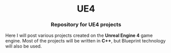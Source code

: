 <h1 align="center">UE4<!--<img align="center" src="https://github.com/Polikolog/UE4/blob/main/Images(psss)/unrealengine.svg" height="32"/>--></h1>
<h3 align="center">Repository for UE4 projects</h3>

Here I will post various projects created on the **Unreal Engine 4** game engine. 
Most of the projects will be written in **C++**, but Blueprint technology will also be used.

